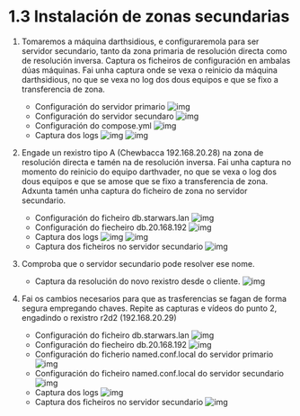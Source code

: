 # 1.3 Instalación de zonas secundarias

1. Tomaremos a máquina darthsidious, e configuraremola para ser servidor secundario, tanto da zona primaria de resolución directa como de resolución inversa. Captura os ficheiros de configuración en ambalas dúas máquinas. Fai unha captura onde se vexa o reinicio da máquina darthsidious, no que se vexa no log dos dous equipos e que se fixo a transferencia de zona.

   - Configuración do servidor primario
    ![img](Images/ej1.1.png)
   - Configuración do servidor secundaro
    ![img](Images/ej1.2.png)
   - Configuración do compose.yml
    ![img](Images/ej1.3.png)
   - Captura dos logs
    ![img](Images/ej1.4.png)
    ![img](Images/ej1.5.png)

2. Engade un rexistro tipo A (Chewbacca 192.168.20.28) na zona de resolución directa e tamén na de resolución inversa.  Fai unha captura no momento do reinicio do equipo darthvader, no que se vexa o log dos dous equipos e que se amose que se fixo a transferencia de zona. Adxunta tamén unha captura do ficheiro de zona no servidor secundario.
   - Configuración do ficheiro db.starwars.lan
   ![img](Images/ej2.1.png)
   - Configuración do fiecheiro db.20.168.192
   ![img](Images/ej2.2.png)
   - Captura dos logs
   ![img](Images/ej2.3.png)
   ![img](Images/ej2.4.png)
   - Captura dos ficheiros no servidor secundario
   ![img](Images/ej2.5.png)

3. Comproba que o servidor secundario pode resolver ese nome.
   - Captura da resolución do novo rexistro desde o cliente.
   ![img](Images/ej3.png)

4. Fai os cambios necesarios para que as trasferencias se fagan de forma segura empregando chaves.  Repite as capturas e vídeos do punto 2, engadindo o rexistro r2d2 (192.168.20.29)
   - Configuración do ficheiro db.starwars.lan
   ![img](Images/ej4.1.png)
   - Configuración do fiecheiro db.20.168.192
   ![img](Images/ej4.2.png)
   - Configuración do ficherio named.conf.local do servidor primario
   ![img](Images/ej4.3.png)
   - Configuración do ficheiro named.conf.local do servidor secundario
   ![img](Images/ej4.4.png)
   - Captura dos logs
   ![img](Images/ej4.5.png)
   - Captura dos ficheiros no servidor secundario
   ![img](Images/ej4.6.png)
